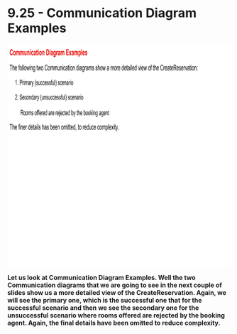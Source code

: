 # 9.25 - Communication Diagram Examples

<img src="/images/09_25_01.jpg" width="800" height="500">

**Let us look at Communication Diagram Examples. Well the two Communication diagrams that we are going to see in the next couple of slides show us a more detailed view of the CreateReservation. Again, we will see the primary one, which is the successful one that for the successful scenario and then we see the secondary one for the unsuccessful scenario where rooms offered are rejected by the booking agent. Again, the final details have been omitted to reduce complexity.**